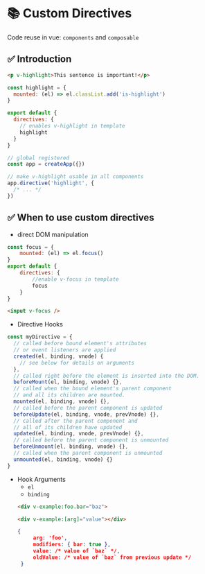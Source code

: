 # 📚  Custom Directives

Code reuse in vue: `components` and `composable`
## ✅ Introduction
```html
<p v-highlight>This sentence is important!</p>
```

```js
const highlight = {
  mounted: (el) => el.classList.add('is-highlight')
}

export default {
  directives: {
    // enables v-highlight in template
    highlight
  }
}
```

```js
// global registered
const app = createApp({})

// make v-highlight usable in all components
app.directive('highlight', {
  /* ... */
})
```

## ✅ When to use custom directives
- direct DOM manipulation

```js
const focus = {
    mounted: (el) => el.focus()
}
export default {
    directives: {
        //enable v-focus in template
        focus
    }
}
```
```html
<input v-focus />
```

- Directive Hooks

```js
const myDirective = {
  // called before bound element's attributes
  // or event listeners are applied
  created(el, binding, vnode) {
    // see below for details on arguments
  },
  // called right before the element is inserted into the DOM.
  beforeMount(el, binding, vnode) {},
  // called when the bound element's parent component
  // and all its children are mounted.
  mounted(el, binding, vnode) {},
  // called before the parent component is updated
  beforeUpdate(el, binding, vnode, prevVnode) {},
  // called after the parent component and
  // all of its children have updated
  updated(el, binding, vnode, prevVnode) {},
  // called before the parent component is unmounted
  beforeUnmount(el, binding, vnode) {},
  // called when the parent component is unmounted
  unmounted(el, binding, vnode) {}
}
```
- Hook Arguments
   - `el`
   - `binding`
   ```html
   <div v-example:foo.bar="baz">

   <div v-example:[arg]="value"></div>
   ```
   ```json
   {
        arg: 'foo',
        modifiers: { bar: true },
        value: /* value of `baz` */,
        oldValue: /* value of `baz` from previous update */
    }
   ```